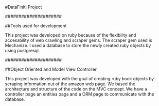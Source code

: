 
#DataFiniti Project

#####################

##Tools used for development

This project was developed on ruby because of the flexibility and accesability of web crawling and scraper gems. The scraper gem used is Mechanize. I used a database to store the newly created ruby objects by using postgresql.

#####################

##Object Oriented and Model View Controller

This project was developed with the goal of creating ruby book objects by scraping information out of the amazon web page. We based the architecture and structure of the code on the MVC concept. We have a controller page an entities page and a ORM page to communicate with the database. 



